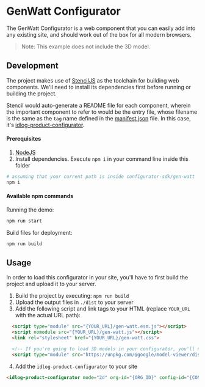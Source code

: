 # GenWatt Configurator

The GenWatt Configurator is a web component that you can easily add into any existing site, and should
work out of the box for all modern browsers.

> Note: This example does not include the 3D model.

## Development

The project makes use of [StencilJS](https://stenciljs.com/) as the toolchain for building web components. We'll need to install its dependencies first before running or building the project.

Stencil would auto-generate a README file for each component, wherein the important component to refer to would be the entry file, whose filename is the same as the `tag` name defined in the [manifest.json](manifest.json) file. In this case, it's [idlog-product-configurator](src/components/idlog-product-configurator).

#### Prerequisites

1. [NodeJS](https://nodejs.org/en/)
2. Install dependencies. Execute `npm i` in your command line inside this folder

```bash
# assuming that your current path is inside configurator-sdk/gen-watt
npm i
```

#### Available npm commands

Running the demo:

```bash
npm run start
```

Build files for deployment:

```bash
npm run build
```

## Usage

In order to load this configurator in your site, you'll have to first build the project and upload it to your server.

1. Build the project by executing: `npm run build`
2. Upload the output files in `./dist` to your server
3. Add the following script and link tags to your HTML (replace `YOUR_URL` with the actual URL path):
```html
  <script type="module" src="{YOUR_URL}/gen-watt.esm.js"></script>
  <script nomodule src="{YOUR_URL}/gen-watt.js"></script>
  <link rel="stylesheet" href="{YOUR_URL}/gen-watt.css">

  <!-- If you're going to load 3D models in your configurator, you'll need to load up google's model-viewer web component -->
  <script type="module" src="https://unpkg.com/@google/model-viewer/dist/model-viewer.min.js"></script>
```
4. Add the `idlog-product-configurator` to your site
```html
<idlog-product-configurator mode="2d" org-id="{ORG_ID}" config-id="{CONFIG_ID}"></idlog-product-configurator>
```